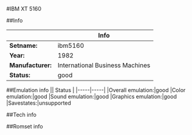 #IBM XT 5160

##Info

||Info|
|-----|-----|
|**Setname:**|ibm5160
|**Year:**|1982
|**Manufacturer:**|International Business Machines
|**Status:**|good

##Emulation info
|| Status |
|-----|-----|
|Overall emulation:|good
|Color emulation:|good
|Sound emulation:|good
|Graphics emulation:|good
|Savestates:|unsupported

##Tech info

##Romset info

<!--- START OF EDITED COMMENT DO NOT TOUCH TEXT ABOVE-->
